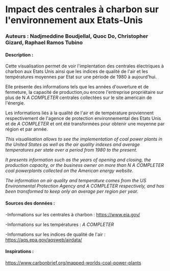 # Impact des centrales à charbon sur l'environnement aux Etats-Unis
### Auteurs : Nadjmeddine Boudjellal, Quoc Do, Christopher Gizard, Raphael Ramos Tubino

#### Description :
Cette visualisation permet de voir l'implentation des centrales électriques à charbon aux Etats Unis ainsi que les indices de qualité de l'air et les températures moyennes par Etat sur une période de 1980 à aujourd'hui.

Elle présente des informations tels que les années d'ouverture et de fermeture, la capacité de production,ou encore l'entreprise propriétaire sur plus de N *A COMPLETER* centrales collectées sur le site americain de l'énergie.

Les informations liés à la qualité de l'air et de température proviennent respectivement de l'agence de protection environnemental des Etats Unis et de *A COMPLETER* et ont été transformées pour obtenir une moyenne par région et par année.

*This visualisation allows to see the implementation of coal power plants in the United States as well as the air quality indexes and average temperatures per state over a period from 1980 to the present.*

*It presents information such as the years of opening and closing, the production capacity, or the business owner on more than N A COMPLETER coal powerplants collected on the American energy website.*

*The information on air quality and temperature comes from the US Environmental Protection Agency and *A COMPLETER* respectively, and has been transformed to keep only an average per region per year.*

#### Sources des données : 
-Informations sur les centrales à charbon : https://www.eia.gov/ 

-Informations sur les températures : *A COMPLETER* 

-Informations sur les indices de qualité de l'air : https://aqs.epa.gov/aqsweb/airdata/ 

#### Inspirations :

https://www.carbonbrief.org/mapped-worlds-coal-power-plants

